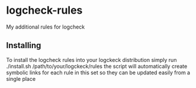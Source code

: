 # logcheck-rules
My additional rules for logcheck

Installing
----------

To install the logcheck rules into your logckeck distribution simply run
    ./install.sh /path/to/your/logckeck/rules
the script will automatically create symbolic links for each rule in this set so they can be updated easily from a single place
